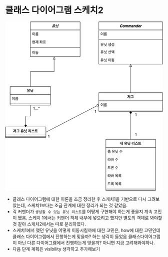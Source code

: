 # 클래스 다이어그램 스케치2
![클래스 다이어그램 스케치2](/doc/resource/class_diagram02.png)

- 클래스 다이어그램에 대한 이론을 조금 정리한 후 스케치1을 기반으로 다시 그려보았는데, 스케치1보다는 조금 관계에 대한 정리가 되는 것 같았음.
- 각 커맨더가 `생성할 수 있는 유닛 리스트`를 어떻게 구현해야 하는게 좋을지 계속 고민이 됐음. 스케치 1에서는 커맨더 객체 내부에 넣으려고 했지만 별도의 객체로 봐야할 것 같아 스케치2에서는 따로 분리하였다.
- 스케치1에서 했던 유닛을 어떻게 이동시킬까에 대한 고민은, how에 대한 고민인데 클래스 다이어그램에서 진행하는게 맞을까? 하는 생각이 들었음 클래스다이어그램이 아닌 다른 다이어그램에서 진행하는게 맞을까? 아니면 지금 고려해봐야하나.
- 다음 단계 계획은 visibility 생각하고 추가해보기